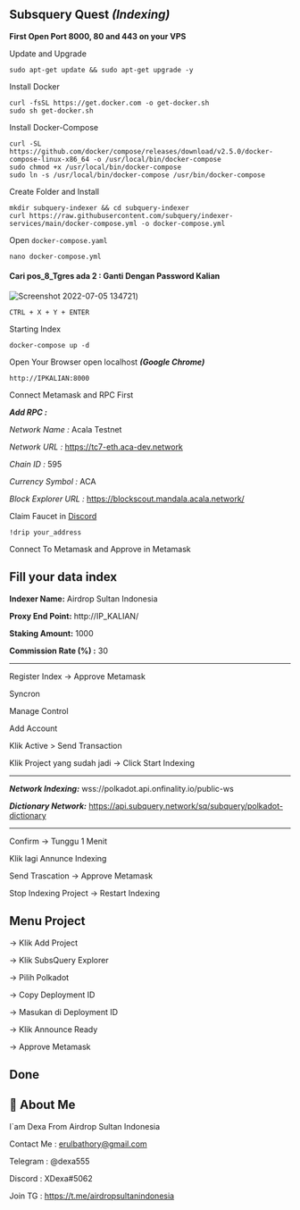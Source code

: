 
## Subsquery Quest ***(Indexing)***

**First Open Port 8000, 80 and 443 on your VPS**

Update and Upgrade
```
sudo apt-get update && sudo apt-get upgrade -y
```

Install Docker

```
curl -fsSL https://get.docker.com -o get-docker.sh
sudo sh get-docker.sh
````
Install Docker-Compose
```
curl -SL https://github.com/docker/compose/releases/download/v2.5.0/docker-compose-linux-x86_64 -o /usr/local/bin/docker-compose
sudo chmod +x /usr/local/bin/docker-compose
sudo ln -s /usr/local/bin/docker-compose /usr/bin/docker-compose
```
Create Folder and Install

```
mkdir subquery-indexer && cd subquery-indexer
curl https://raw.githubusercontent.com/subquery/indexer-services/main/docker-compose.yml -o docker-compose.yml
```
Open `docker-compose.yaml`
```
nano docker-compose.yml
```

#### Cari pos_8_Tgres ada 2 : Ganti Dengan Password Kalian

![Screenshot 2022-07-05 134721](https://user-images.githubusercontent.com/65535542/177267691-e4262b57-3855-44e4-aeed-0613127364a7.png))

`CTRL + X + Y + ENTER`

Starting Index
```
docker-compose up -d
```

Open Your Browser open localhost ***(Google Chrome)***
```
http://IPKALIAN:8000
```
Connect Metamask and RPC First

***Add RPC :***

*Network Name :* Acala Testnet


*Network URL :* https://tc7-eth.aca-dev.network


*Chain ID :* 595


*Currency Symbol :* ACA


*Block Explorer URL :* https://blockscout.mandala.acala.network/

Claim Faucet in [Discord](https://discord.gg/WW9BsDVS)
```
!drip your_address
```
Connect To Metamask and Approve in Metamask



## Fill your data index

**Indexer Name:** Airdrop Sultan Indonesia

**Proxy End Point:** http://IP_KALIAN/

**Staking Amount:** 1000

**Commission Rate (%) :** 30

-------------------------------------------------------
Register Index -> Approve Metamask

Syncron

Manage Control

Add Account

Klik Active > Send Transaction


Klik Project yang sudah jadi -> Click Start Indexing

-------------------------------------------------------

***Network Indexing:*** wss://polkadot.api.onfinality.io/public-ws

***Dictionary Network:*** https://api.subquery.network/sq/subquery/polkadot-dictionary

-------------------------------------------------------
Confirm -> Tunggu 1 Menit

Klik lagi Annunce Indexing

Send Trascation -> Approve Metamask

Stop Indexing Project -> Restart Indexing

## Menu Project
-> Klik Add Project

-> Klik SubsQuery Explorer

-> Pilih Polkadot 

-> Copy Deployment ID

-> Masukan di Deployment ID

-> Klik Announce Ready 

-> Approve Metamask

Done
-------------------------------------------------------

## 🚀 About Me
I`am Dexa From Airdrop Sultan Indonesia

Contact Me : erulbathory@gmail.com

Telegram : @dexa555

Discord : XDexa#5062

Join TG : https://t.me/airdropsultanindonesia

